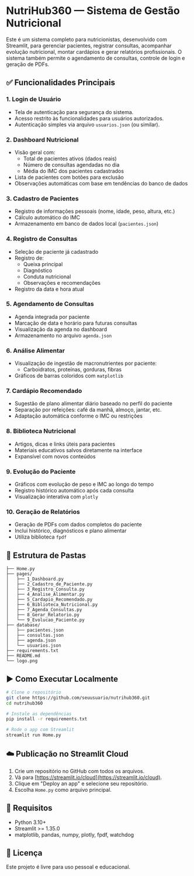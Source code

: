# NutriHub360 — Sistema de Gestão Nutricional

Este é um sistema completo para nutricionistas, desenvolvido com Streamlit, para gerenciar pacientes, registrar consultas, acompanhar evolução nutricional, montar cardápios e gerar relatórios profissionais. O sistema também permite o agendamento de consultas, controle de login e geração de PDFs.

## ✅ Funcionalidades Principais

### 1. Login de Usuário
- Tela de autenticação para segurança do sistema.
- Acesso restrito às funcionalidades para usuários autorizados.
- Autenticação simples via arquivo `usuarios.json` (ou similar).

### 2. Dashboard Nutricional
- Visão geral com:
  - Total de pacientes ativos (dados reais)
  - Número de consultas agendadas no dia
  - Média do IMC dos pacientes cadastrados
- Lista de pacientes com botões para exclusão
- Observações automáticas com base em tendências do banco de dados

### 3. Cadastro de Pacientes
- Registro de informações pessoais (nome, idade, peso, altura, etc.)
- Cálculo automático do IMC
- Armazenamento em banco de dados local (`pacientes.json`)

### 4. Registro de Consultas
- Seleção de paciente já cadastrado
- Registro de:
  - Queixa principal
  - Diagnóstico
  - Conduta nutricional
  - Observações e recomendações
- Registro da data e hora atual

### 5. Agendamento de Consultas
- Agenda integrada por paciente
- Marcação de data e horário para futuras consultas
- Visualização da agenda no dashboard
- Armazenamento no arquivo `agenda.json`

### 6. Análise Alimentar
- Visualização de ingestão de macronutrientes por paciente:
  - Carboidratos, proteínas, gorduras, fibras
- Gráficos de barras coloridos com `matplotlib`

### 7. Cardápio Recomendado
- Sugestão de plano alimentar diário baseado no perfil do paciente
- Separação por refeições: café da manhã, almoço, jantar, etc.
- Adaptação automática conforme o IMC ou restrições

### 8. Biblioteca Nutricional
- Artigos, dicas e links úteis para pacientes
- Materiais educativos salvos diretamente na interface
- Expansível com novos conteúdos

### 9. Evolução do Paciente
- Gráficos com evolução de peso e IMC ao longo do tempo
- Registro histórico automático após cada consulta
- Visualização interativa com `plotly`

### 10. Geração de Relatórios
- Geração de PDFs com dados completos do paciente
- Inclui histórico, diagnósticos e plano alimentar
- Utiliza biblioteca `fpdf`

## 📁 Estrutura de Pastas
```
├── Home.py
├── pages/
│   ├── 1_Dashboard.py
│   ├── 2_Cadastro_de_Paciente.py
│   ├── 3_Registro_Consulta.py
│   ├── 4_Analise_Alimentar.py
│   ├── 5_Cardapio_Recomendado.py
│   ├── 6_Biblioteca_Nutricional.py
│   ├── 7_Agenda_Consultas.py
│   ├── 8_Gerar_Relatorio.py
│   └── 9_Evolucao_Paciente.py
├── database/
│   ├── pacientes.json
│   ├── consultas.json
│   ├── agenda.json
│   └── usuarios.json
├── requirements.txt
├── README.md
└── logo.png
```

## ▶️ Como Executar Localmente
```bash
# Clone o repositório
git clone https://github.com/seuusuario/nutrihub360.git
cd nutrihub360

# Instale as dependências
pip install -r requirements.txt

# Rode o app com Streamlit
streamlit run Home.py
```

## ☁️ Publicação no Streamlit Cloud
1. Crie um repositório no GitHub com todos os arquivos.
2. Vá para [https://streamlit.io/cloud](https://streamlit.io/cloud).
3. Clique em "Deploy an app" e selecione seu repositório.
4. Escolha `Home.py` como arquivo principal.

## 🧩 Requisitos
- Python 3.10+
- Streamlit >= 1.35.0
- matplotlib, pandas, numpy, plotly, fpdf, watchdog

## 📝 Licença
Este projeto é livre para uso pessoal e educacional.

